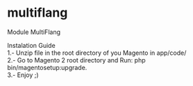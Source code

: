 # multiflang
Module MultiFlang

Instalation Guide  
1.- Unzip file in the root directory of you Magento in app/code/  
2.- Go to Magento 2 root directory and Run: php bin/magentosetup:upgrade.  
3.- Enjoy ;)
